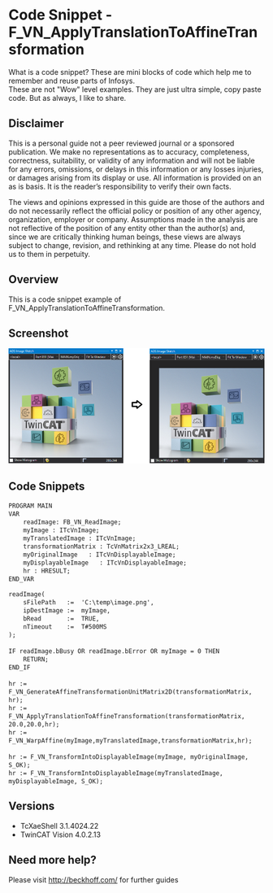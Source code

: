 # Code Snippet - F_VN_ApplyTranslationToAffineTransformation
What is a code snippet? These are mini blocks of code which help me to remember and reuse parts of Infosys.  
These are not "Wow" level examples.  They are just ultra simple, copy paste code.  But as always, I like to share.

## Disclaimer
This is a personal guide not a peer reviewed journal or a sponsored publication. We make
no representations as to accuracy, completeness, correctness, suitability, or validity of any
information and will not be liable for any errors, omissions, or delays in this information or any
losses injuries, or damages arising from its display or use. All information is provided on an as
is basis. It is the reader’s responsibility to verify their own facts.

The views and opinions expressed in this guide are those of the authors and do not
necessarily reflect the official policy or position of any other agency, organization, employer or
company. Assumptions made in the analysis are not reflective of the position of any entity
other than the author(s) and, since we are critically thinking human beings, these views are
always subject to change, revision, and rethinking at any time. Please do not hold us to them
in perpetuity.

## Overview 
This is a code snippet example of F_VN_ApplyTranslationToAffineTransformation.

## Screenshot
![image](./docs/images/Screenshot.png)

## Code Snippets

```
PROGRAM MAIN
VAR
	readImage: FB_VN_ReadImage;
	myImage : ITcVnImage;
	myTranslatedImage : ITcVnImage;
	transformationMatrix : TcVnMatrix2x3_LREAL;
	myOriginalImage   : ITcVnDisplayableImage;
	myDisplayableImage   : ITcVnDisplayableImage;
	hr : HRESULT;	
END_VAR
```
```
readImage(
    sFilePath   :=  'C:\temp\image.png', 
    ipDestImage :=  myImage,
    bRead       :=  TRUE,
    nTimeout    :=  T#500MS
);

IF readImage.bBusy OR readImage.bError OR myImage = 0 THEN
    RETURN;
END_IF

hr := F_VN_GenerateAffineTransformationUnitMatrix2D(transformationMatrix, hr);
hr := F_VN_ApplyTranslationToAffineTransformation(transformationMatrix, 20.0,20.0,hr);
hr := F_VN_WarpAffine(myImage,myTranslatedImage,transformationMatrix,hr);

hr := F_VN_TransformIntoDisplayableImage(myImage, myOriginalImage, S_OK);
hr := F_VN_TransformIntoDisplayableImage(myTranslatedImage, myDisplayableImage, S_OK);
```

## Versions
* TcXaeShell 3.1.4024.22
* TwinCAT Vision 4.0.2.13

## Need more help?
Please visit http://beckhoff.com/ for further guides
